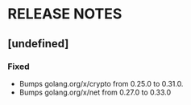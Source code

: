 # RELEASE NOTES

## [undefined]

### Fixed

- Bumps golang.org/x/crypto from 0.25.0 to 0.31.0.
- Bumps golang.org/x/net from 0.27.0 to 0.33.0

